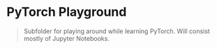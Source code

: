 # PyTorch Playground
> Subfolder for playing around while learning PyTorch. Will consist mostly of Jupyter Notebooks. 